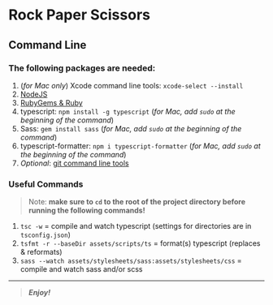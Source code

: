 [//]: # (Start README.md file)

Rock Paper Scissors
===================

Command Line
------------

### The following packages are needed:

1. (*for Mac only*) Xcode command line tools: `xcode-select --install`
2. [NodeJS](https://nodejs.org/en/)
3. [RubyGems & Ruby](https://www.ruby-lang.org/en/downloads/)
4. typescript: `npm install -g typescript` (_for Mac, add `sudo` at the beginning of the command_)
5. Sass: `gem install sass` (_for Mac, add `sudo` at the beginning of the command_)
6. typescript-formatter: `npm i typescript-formatter` (_for Mac, add `sudo` at the beginning of the command_)
7. _Optional_: [git command line tools](https://git-scm.com/downloads/)

### Useful Commands

> Note: **make sure to `cd` to the root of the project directory before running the following commands!**

1. `tsc -w` = compile and watch typescript (settings for directories are in `tsconfig.json`)
2. `tsfmt -r --baseDir assets/scripts/ts` = format(s) typescript (replaces & reformats)
3. `sass --watch assets/stylesheets/sass:assets/stylesheets/css` = compile and watch sass and/or scss

--------

> **_Enjoy!_**

[//]: # "End README.md file"
